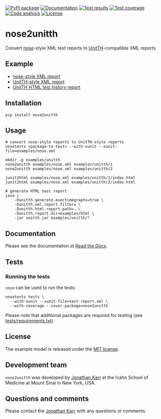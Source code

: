 [![PyPI package](https://img.shields.io/pypi/v/nose2unitth.svg)](https://pypi.python.org/pypi/nose2unitth)
[![Documentation](https://readthedocs.org/projects/nose2unitth/badge/?version=latest)](http://nose2unitth.readthedocs.org)
[![Test results](https://circleci.com/gh/KarrLab/nose2unitth.svg?style=shield)](https://circleci.com/gh/KarrLab/nose2unitth)
[![Test coverage](https://coveralls.io/repos/github/KarrLab/nose2unitth/badge.svg)](https://coveralls.io/github/KarrLab/nose2unitth)
[![Code analysis](https://codeclimate.com/github/KarrLab/nose2unitth/badges/gpa.svg)](https://codeclimate.com/github/KarrLab/nose2unitth)
[![License](https://img.shields.io/github/license/KarrLab/nose2unitth.svg)](LICENSE)

# nose2unitth
Convert [nose](http://nose.readthedocs.io)-style XML test reports to [UnitTH](http://junitth.sourceforge.net/)-compatible XML reports

## Example
* [nose-style XML report](examples/nose.xml)
* [UnitTH-style XML report](examples/unitth/1)
* [UnitTH HTML test history report](https://cdn.rawgit.com/KarrLab/nose2unitth/master/examples/html/index.html)

## Installation
```
pip install nose2unitth
```

## Usage
```
# convert nose-style reports to UnitTH-style reports
nosetests <package-to-test> --with-xunit --xunit-file=examples/nose.xml

mkdir -p examples/unitth
nose2unitth examples/nose.xml examples/unitth/1
nose2unitth examples/nose.xml examples/unitth/2

junit2html examples/nose.xml examples/unitth/1/index.html
junit2html examples/nose.xml examples/unitth/2/index.html

# generate HTML test report
java \
    -Dunitth.generate.exectimegraphs=true \
    -Dunitth.xml.report.filter= \
    -Dunitth.html.report.path=. \
    -Dunitth.report.dir=examples/html \
    -jar unitth.jar examples/unitth/*
```

## Documentation
Please see the documentation at [Read the Docs](http://nose2unitth.readthedocs.io).

## Tests
### Running the tests
`nose` can be used to run the tests:
```
nosetests tests \
  --with-xunit --xunit-file=test-report.xml \
  --with-coverage --cover-package=nose2unitth
```

Please note that additional packages are required for testing (see [tests/requirements.txt](tests/requirements.txt)).

## License
The example model is released under the [MIT license](LICENSE).

## Development team
`nose2unitth` was developed by [Jonathan Karr](http://www.karrlab.org) at the Icahn School of Medicine at Mount Sinai in New York, USA.

## Questions and comments
Please contact the [Jonathan Karr](http://www.karrlab.org) with any questions or comments.
